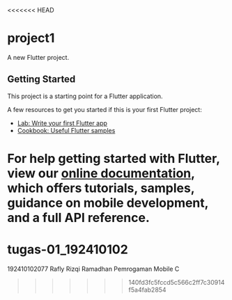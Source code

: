 <<<<<<< HEAD
# project1

A new Flutter project.

## Getting Started

This project is a starting point for a Flutter application.

A few resources to get you started if this is your first Flutter project:

- [Lab: Write your first Flutter app](https://flutter.dev/docs/get-started/codelab)
- [Cookbook: Useful Flutter samples](https://flutter.dev/docs/cookbook)

For help getting started with Flutter, view our
[online documentation](https://flutter.dev/docs), which offers tutorials,
samples, guidance on mobile development, and a full API reference.
=======
# tugas-01_192410102
192410102077
Rafly Rizqi Ramadhan
Pemrogaman Mobile C
>>>>>>> 140fd3fc5fccd5c566c2ff7c30914f5a4fab2854
